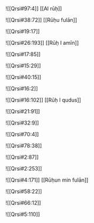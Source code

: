 
![[Qrsi#97:4]]
[[Al rūḥ]]

![[Qrsi#38:72]]
[[Rūḥu fulān]]

![[Qrsi#19:17]]

![[Qrsi#26:193]]
[[Rūḥ l amīn]]

![[Qrsi#17:85]]

![[Qrsi#15:29]]

![[Qrsi#40:15]]

![[Qrsi#16:2]]

![[Qrsi#16:102]]
[[Rūḥ l qudus]]


![[Qrsi#21:91]]

![[Qrsi#32:9]]

![[Qrsi#70:4]]

![[Qrsi#78:38]]

![[Qrsi#2:87]]

![[Qrsi#2:253]]

![[Qrsi#4:171]]
[[Rūḥun min fulān]]

![[Qrsi#58:22]]

![[Qrsi#66:12]]

![[Qrsi#5:110]]